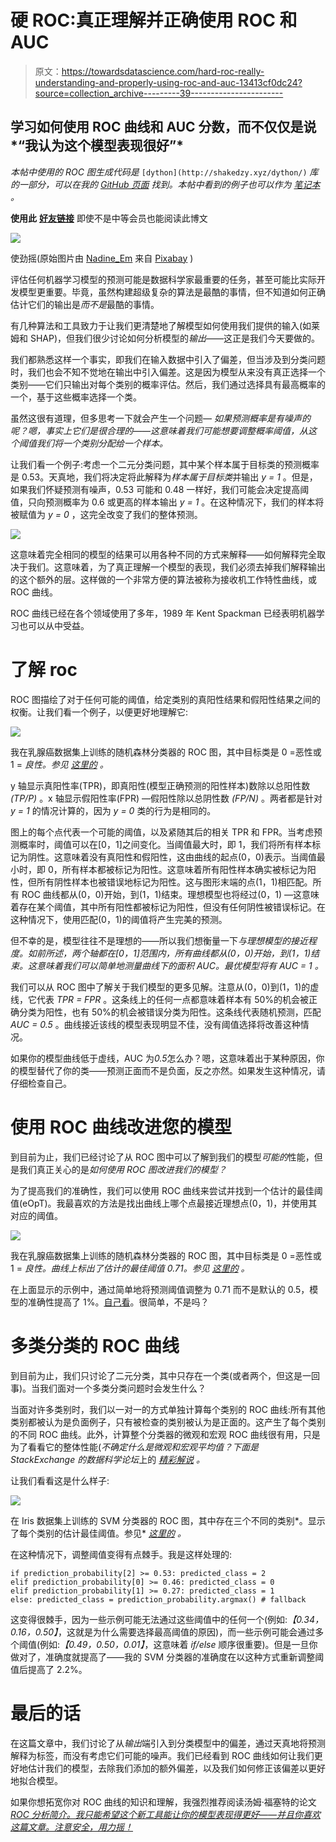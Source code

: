 # 硬 ROC:真正理解并正确使用 ROC 和 AUC

> 原文：<https://towardsdatascience.com/hard-roc-really-understanding-and-properly-using-roc-and-auc-13413cf0dc24?source=collection_archive---------39----------------------->

## 学习如何使用 ROC 曲线和 AUC 分数，而不仅仅是说*“我认为这个模型表现很好”*

*本帖中使用的 ROC 图生成代码是* `[dython](http://shakedzy.xyz/dython/)` *库的一部分，可以在我的* [*GitHub 页面*](https://github.com/shakedzy/dython) *找到。本帖中看到的例子也可以作为* [*笔记本*](https://github.com/shakedzy/notebooks/tree/master/roc_graph) *。*

**使用此** [**好友链接**](/hard-roc-really-understanding-and-properly-using-roc-and-auc-13413cf0dc24?sk=b78eb82584fc370c01a3033fe4f99f69) 即使不是中等会员也能阅读此博文

![](img/5efec5b30a238cfbb57a91ab640e080f.png)

使劲摇(原始图片由 [Nadine_Em](https://pixabay.com/users/Nadine_Em-2242979/?utm_source=link-attribution&utm_medium=referral&utm_campaign=image&utm_content=2708190) 来自 [Pixabay](https://pixabay.com/?utm_source=link-attribution&utm_medium=referral&utm_campaign=image&utm_content=2708190) )

评估任何机器学习模型的预测可能是数据科学家最重要的任务，甚至可能比实际开发模型更重要。毕竟，虽然构建超级复杂的算法是最酷的事情，但不知道如何正确估计它们的输出是*而不是*最酷的事情。

有几种算法和工具致力于让我们更清楚地了解模型如何使用我们提供的输入(如莱姆和 SHAP)，但我们很少讨论如何分析模型的*输出*——这正是我们今天要做的。

我们都熟悉这样一个事实，即我们在输入数据中引入了偏差，但当涉及到分类问题时，我们也会不知不觉地在输出中引入偏差。这是因为模型从来没有真正选择一个类别——它们只输出对每个类别的概率评估。然后，我们通过选择具有最高概率的一个，基于这些概率选择一个类。

虽然这很有道理，但多思考一下就会产生一个问题— *如果预测概率是有噪声的呢？嗯，事实上它们是很合理的——这意味着我们可能想要调整概率阈值，从这个阈值我们将一个类别分配给一个样本。*

让我们看一个例子:考虑一个二元分类问题，其中某个样本属于目标类的预测概率是 0.53。天真地，我们将决定将此解释为*样本属于目标类*并输出 *y = 1* 。但是，如果我们怀疑预测有噪声，0.53 可能和 0.48 一样好，我们可能会决定提高阈值，只向预测概率为 0.6 或更高的样本输出 *y = 1* 。在这种情况下，我们的样本将被赋值为 *y = 0* ，这完全改变了我们的整体预测。

![](img/2a230d16dd6a6c0373ed3c74625808a9.png)

这意味着完全相同的模型的结果可以用各种不同的方式来解释——如何解释完全取决于我们。这意味着，为了真正理解一个模型的表现，我们必须去掉我们解释输出的这个额外的层。这样做的一个非常方便的算法被称为接收机工作特性曲线，或 ROC 曲线。

ROC 曲线已经在各个领域使用了多年，1989 年 Kent Spackman 已经表明机器学习也可以从中受益。

# 了解 roc

ROC 图描绘了对于任何可能的阈值，给定类别的真阳性结果和假阳性结果之间的权衡。让我们看一个例子，以便更好地理解它:

![](img/7901724bf25b490df519cdd619081f36.png)

我在乳腺癌数据集上训练的随机森林分类器的 ROC 图，其中目标类是 0 =恶性或 1 = *良性。参见* [*这里的*](https://github.com/shakedzy/notebooks/tree/master/roc_graph) *。*

y 轴显示真阳性率(TPR)，即真阳性(模型正确预测的阳性样本)数除以总阳性数 *(TP/P)* 。x 轴显示假阳性率(FPR) —假阳性除以总阴性数 *(FP/N)* 。两者都是针对 *y = 1* 的情况计算的，因为 *y = 0* 类的行为是相同的。

图上的每个点代表一个可能的阈值，以及紧随其后的相关 TPR 和 FPR。当考虑预测概率时，阈值可以在[0，1]之间变化。当阈值最大时，即 1，我们将所有样本标记为阴性。这意味着没有真阳性和假阳性，这由曲线的起点(0，0)表示。当阈值最小时，即 0，所有样本都被标记为阳性。这意味着所有阳性样本确实被标记为阳性，但所有阴性样本也被错误地标记为阳性。这与图形末端的点(1，1)相匹配。所有 ROC 曲线都从(0，0)开始，到(1，1)结束。理想模型也将经过(0，1) —这意味着存在某个阈值，其中所有阳性都被标记为阳性，但没有任何阴性被错误标记。在这种情况下，使用匹配(0，1)的阈值将产生完美的预测。

但不幸的是，模型往往不是理想的——所以我们想衡量一下*与理想模型的接近程度。如前所述，两个轴都在[0，1]范围内，所有曲线都从(0，0)开始，到(1，1)结束。这意味着我们可以简单地测量曲线下的面积 AUC。最优模型将有 *AUC = 1* 。*

我们可以从 ROC 图中了解关于我们模型的更多见解。注意从(0，0)到(1，1)的虚线，它代表 *TPR = FPR* 。这条线上的任何一点都意味着样本有 50%的机会被正确分类为阳性，也有 50%的机会被错误分类为阳性。这条线代表随机预测，匹配 *AUC = 0.5* 。曲线接近该线的模型表现明显不佳，没有阈值选择将改善这种情况。

如果你的模型曲线低于虚线，AUC 为*0.5*怎么办？嗯，这意味着出于某种原因，你的模型替代了你的类——预测正面而不是负面，反之亦然。如果发生这种情况，请仔细检查自己。

# 使用 ROC 曲线改进您的模型

到目前为止，我们已经讨论了从 ROC 图中可以了解到我们的模型*可能的*性能，但是我们真正关心的是*如何使用 ROC 图改进我们的模型？*

为了提高我们的准确性，我们可以使用 ROC 曲线来尝试并找到一个估计的最佳阈值(eOpT)。我最喜欢的方法是找出曲线上哪个点最接近理想点(0，1)，并使用其对应的阈值。

![](img/e1157b854f3898cb8c0dfac31cff754e.png)

我在乳腺癌数据集上训练的随机森林分类器的 ROC 图，其中目标类是 0 =恶性或 1 = *良性。曲线上标出了估计的最佳阈值 0.71。参见* [*这里的*](https://github.com/shakedzy/notebooks/tree/master/roc_graph) *。*

在上面显示的示例中，通过简单地将预测阈值调整为 0.71 而不是默认的 0.5，模型的准确性提高了 1%。[自己看](https://github.com/shakedzy/notebooks/tree/master/roc_graph)。很简单，不是吗？

# 多类分类的 ROC 曲线

到目前为止，我们只讨论了二元分类，其中只存在一个类(或者两个，但这是一回事)。当我们面对一个多类分类问题时会发生什么？

当面对许多类别时，我们以一对一的方式单独计算每个类别的 ROC 曲线:所有其他类别都被认为是负面例子，只有被检查的类别被认为是正面的。这产生了每个类别的不同 ROC 曲线。此外，计算整个分类器的微观和宏观 ROC 曲线很有用，只是为了看看它的整体性能(*不确定什么是微观和宏观平均值？下面是 StackExchange 的数据科学论坛*上的 [*精彩解说*](https://datascience.stackexchange.com/a/24051/43870) *。*

让我们看看这是什么样子:

![](img/862ebbb8bcae50fded92f89764038b15.png)

在 Iris 数据集上训练的 SVM 分类器的 ROC 图，其中存在三个不同的类别*。显示了每个类别的估计最佳阈值。参见* [*这里的*](https://github.com/shakedzy/notebooks/tree/master/roc_graph) *。*

在这种情况下，调整阈值变得有点棘手。我是这样处理的:

```
if prediction_probability[2] >= 0.53: predicted_class = 2
elif prediction_probability[0] >= 0.46: predicted_class = 0
elif prediction_probability[1] >= 0.27: predicted_class = 1
else: predicted_class = prediction_probability.argmax() # fallback
```

这变得很棘手，因为一些示例可能无法通过这些阈值中的任何一个(例如:*【0.34，0.16，0.50】*，这就是为什么需要选择最高阈值的原因)，而一些示例可能会通过多个阈值(例如:*【0.49，0.50，0.01】*，这意味着 *if/else* 顺序很重要)。但是一旦你做对了，准确度就提高了——我的 SVM 分类器的准确度在以这种方式重新调整阈值后提高了 2.2%。

# 最后的话

在这篇文章中，我们讨论了从*输出*端引入到分类模型中的偏差，通过天真地将预测解释为标签，而没有考虑它们可能的噪声。我们已经看到 ROC 曲线如何让我们更好地估计我们的模型，去除我们添加的额外偏差，以及我们如何修正该偏差以更好地拟合模型。

如果你想拓宽你对 ROC 曲线的知识和理解，我强烈推荐阅读汤姆·福塞特的论文[*ROC 分析简介。我只能希望这个新工具能让你的模型表现得更好——并且你喜欢这篇文章。注意安全，用力摇！*](https://people.inf.elte.hu/kiss/11dwhdm/roc.pdf)